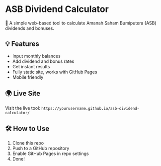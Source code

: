 # ASB Dividend Calculator

🧮 A simple web-based tool to calculate Amanah Saham Bumiputera (ASB) dividends and bonuses.

## 💡 Features

- Input monthly balances
- Add dividend and bonus rates
- Get instant results
- Fully static site, works with GitHub Pages
- Mobile friendly

## 🌍 Live Site

Visit the live tool: `https://yourusername.github.io/asb-dividend-calculator/`

## 🛠️ How to Use

1. Clone this repo
2. Push to a GitHub repository
3. Enable GitHub Pages in repo settings
4. Done!
